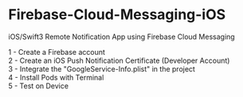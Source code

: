 # Firebase-Cloud-Messaging-iOS
iOS/Swift3 Remote Notification App using Firebase Cloud Messaging

1 - Create a Firebase account<br>
2 - Create an iOS Push Notification Certificate (Developer Account)<br>
3 - Integrate the "GoogleService-Info.plist" in the project<br>
4 - Install Pods with Terminal<br>
5 - Test on Device<br>
